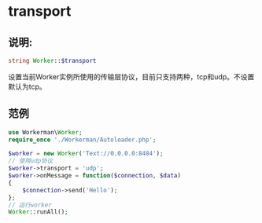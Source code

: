 # transport
## 说明:
```php
string Worker::$transport
```

设置当前Worker实例所使用的传输层协议，目前只支持两种，tcp和udp。不设置默认为tcp。


## 范例

```php
use Workerman\Worker;
require_once './Workerman/Autoloader.php';

$worker = new Worker('Text://0.0.0.0:8484');
// 使用udp协议
$worker->transport = 'udp';
$worker->onMessage = function($connection, $data)
{
    $connection->send('Hello');
};
// 运行worker
Worker::runAll();
```
